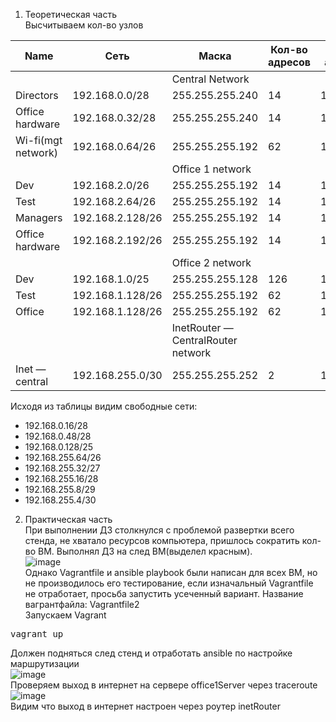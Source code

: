 1. Теоретическая часть<br>
Высчитываем кол-во узлов<br>

| Name          | Сеть               | Маска  |  Кол-во адресов | Первый адрес в сети | Последний адрес в сети |  Broadcast — адрес |
| ------------- |--------------------| -----  | --------------- | ------------------- | -----------------------|--------------------|
|  || Central Network  |   |  | ||
| Directors     | 192.168.0.0/28 |   255.255.255.240 | 14 | 192.168.0.1 | 192.168.0.14	 | 192.168.0.15 |
| Office hardware     | 192.168.0.32/28 |   255.255.255.240 | 14 | 192.168.0.33 | 192.168.0.46	 | 192.168.0.47 |
| Wi-fi(mgt network)     | 192.168.0.64/26 |   255.255.255.192 |62 | 192.168.0.65 |192.168.0.126 | 192.168.0.127 |
|  ||Office 1 network |   |  | ||
| Dev     | 192.168.2.0/26 |   255.255.255.192 | 14 | 192.168.2.1 | 192.168.2.62 | 192.168.2.63 |
| Test     | 	192.168.2.64/26 |   255.255.255.192 | 14 | 192.168.2.65 | 192.168.2.126	 | 192.168.2.127 |
| Managers     | 192.168.2.128/26 |   255.255.255.192 | 14 | 192.168.2.129 | 192.168.2.190	 | 192.168.2.191 |
| Office hardware     |	192.168.2.192/26	 |  255.255.255.192 | 14 | 192.168.2.193  | 192.168.2.254 | 192.168.2.255 |
|  || Office 2 network  |   |  | ||
| Dev     |192.168.1.0/25  |   255.255.255.128 | 126 | 192.168.1.1 | 192.168.1.126 | 192.168.1.127 |
| Test     | 192.168.1.128/26 |   255.255.255.192 | 62 | 192.168.1.129 | 192.168.1.190 | 192.168.1.191 |
| Office     | 192.168.1.128/26|   255.255.255.192  | 62 | 192.168.1.193 | 192.168.1.254	 | 192.168.1.255 |
|  || InetRouter — CentralRouter network  |   |  | ||
| Inet — central     | 192.168.255.0/30 |  255.255.255.252 | 2 | 192.168.255.1 | 192.168.255.2	 | 192.168.255.3 |

Исходя из таблицы видим свободные сети:
- 192.168.0.16/28 
- 192.168.0.48/28
- 192.168.0.128/25
- 192.168.255.64/26
- 192.168.255.32/27
- 192.168.255.16/28
- 192.168.255.8/29  
- 192.168.255.4/30 


2. Практическая часть<br>
При выполнении ДЗ столкнулся с проблемой развертки всего стенда, не хватало ресурсов компьютера, пришлось сократить кол-во ВМ. Выполнял ДЗ на след ВМ(выделел красным).<br>
![image](https://github.com/ViktorKonovalenko/otus_network/assets/32430041/6630ff51-b8bd-485e-971b-43164f5c4a54)<br>
Однако Vagrantfile и ansible playbook были написан для всех ВМ, но не производилось его тестирование, если изначальный Vagrantfile не отработает, просьба запустить усеченный вариант. Название вагрантфайла: Vagrantfile2<br>
Запускаем Vagrant
<pre>vagrant up</pre>
Должен подняться след стенд и отработать ansible по настройке маршрутизации<br>
![image](https://github.com/ViktorKonovalenko/otus_network/assets/32430041/fef26bc2-5236-4034-8f42-37a317c35844)<br>
Проверяем выход в интернет на сервере office1Server через traceroute<br>
![image](https://github.com/ViktorKonovalenko/otus_network/assets/32430041/94bd9e6e-6f33-4da2-8ef6-53b295a1cfed)<br>
Видим что выход в интернет настроен через роутер inetRouter<br>
